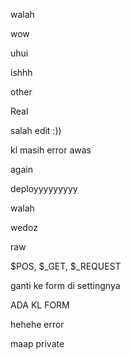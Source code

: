 walah

wow

uhui

ishhh

other

Real

salah edit :))

kl masih error awas

again

deployyyyyyyyy


walah

wedoz

raw

$POS, $_GET, $_REQUEST

ganti ke form di settingnya

ADA KL FORM

hehehe error

maap private